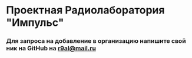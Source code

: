 # Проектная Радиолаборатория "Импульс"
### Для запроса на добавление в организацию напишите свой ник на GitHub на r9al@mail.ru
